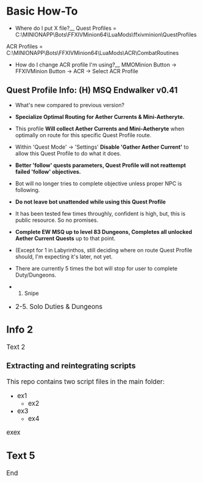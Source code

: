 # Basic How-To

* Where do I put X file?__
Quest Profiles =  C:\MINIONAPP\Bots\FFXIVMinion64\LuaMods\ffxivminion\QuestProfiles

ACR Profiles = C:\MINIONAPP\Bots\FFXIVMinion64\LuaMods\ACR\CombatRoutines

* How do I change ACR profile I'm using?__
MMOMinion Button -> FFXIVMinion Button -> ACR -> Select ACR Profile


## Quest Profile Info: (H) MSQ Endwalker v0.41
* What's new compared to previous version?
 * **Specialize Optimal Routing for Aether Currents & Mini-Aetheryte.**

 * This profile **Will collect Aether Currents and Mini-Aetheryte** when optimally on route for this specific Quest Profile route.
 * Within 'Quest Mode' -> 'Settings'  **Disable 'Gather Aether Current'** to allow this Quest Profile to do what it does.

 * **Better 'follow' quests parameters, Quest Profile will not reattempt failed 'follow' objectives.**
 * Bot will no longer tries to complete objective unless proper NPC is following.

* **Do not leave bot unattended while using this Quest Profile**
 * It has been tested few times throughly, confident is high, but, this is public resource. So no promises.

* **Complete EW MSQ up to level 83 Dungeons, Completes all unlocked Aether Current Quests** up to that point.
 * (Except for 1 in Labyrinthos, still deciding where on route Quest Profile should, I'm expecting it's later, not yet.

* There are currently 5 times the bot will stop for user to complete Duty/Dungeons.
 * 1. Snipe <Big Green Bird>
 * 2-5. Solo Duties & Dungeons

## Info 2

Text 2

### Extracting and reintegrating scripts

This repo contains two script files in the main folder:

* ex1
  * ex2
* ex3
  * ex4

exex

## Text 5

End
